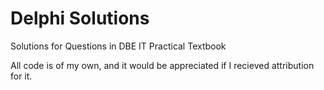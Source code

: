 # Delphi Solutions
Solutions for Questions in DBE IT Practical Textbook


All code is of my own, and it would be appreciated if I recieved attribution for it.
